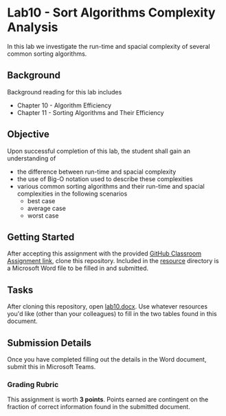 # Lab10 - Sort Algorithms Complexity Analysis

In this lab we investigate the run-time and spacial complexity of several common sorting algorithms.

## Background

Background reading for this lab includes

* Chapter 10 - Algorithm Efficiency
* Chapter 11 - Sorting Algorithms and Their Efficiency

## Objective

Upon successful completion of this lab, the student shall gain an understanding of

* the difference between run-time and spacial complexity
* the use of Big-O notation used to describe these complexities
* various common sorting algorithms and their run-time and spacial complexities in the following scenarios
  * best case
  * average case
  * worst case

## Getting Started

After accepting this assignment with the provided [GitHub Classroom Assignment link](https://classroom.github.com/a/1E8aeIeZ), clone this repository. Included in the [resource](resource) directory is a Microsoft Word file to be filled in and submitted.

## Tasks

After cloning this repository, open [lab10.docx](resource/lab10.docx). Use whatever resources you'd like (other than your colleagues) to fill in the two tables found in this document.

## Submission Details

Once you have completed filling out the details in the Word document, submit this in Microsoft Teams.

### Grading Rubric

This assignment is worth **3 points**. Points earned are contingent on the fraction of correct information found in the submitted document.
